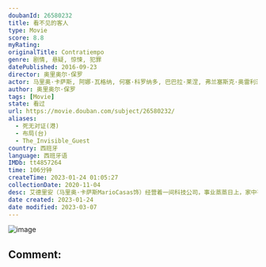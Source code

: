 ```yaml
---
doubanId: 26580232
title: 看不见的客人
type: Movie
score: 8.8
myRating: 
originalTitle: Contratiempo
genre: 剧情, 悬疑, 惊悚, 犯罪
datePublished: 2016-09-23
director: 奥里奥尔·保罗
actor: 马里奥·卡萨斯, 阿娜·瓦格纳, 何塞·科罗纳多, 巴巴拉·莱涅, 弗兰塞斯克·奥雷利亚, 帕科·图斯, 大卫·塞尔瓦斯, 伊尼戈·加斯特西, 圣·耶拉莫斯, 马内尔·杜维索, 布兰卡·马丁内斯, 佩雷·布拉索, 霍尔迪·布鲁内特, 鲍比·冈萨雷斯, 玛蒂娜·乌尔塔多, 安妮可·韦尔茨, 贝茜·特内兹, 克里斯蒂安·巴伦西亚, 露丝·略皮斯
author: 奥里奥尔·保罗
tags: [Movie]
state: 看过
url: https://movie.douban.com/subject/26580232/
aliases:
  - 死无对证(港)
  - 布局(台)
  - The_Invisible_Guest
country: 西班牙
language: 西班牙语
IMDb: tt4857264
time: 106分钟
createTime: 2023-01-24 01:05:27
collectionDate: 2020-11-04
desc: 艾德里安（马里奥·卡萨斯MarioCasas饰）经营着一间科技公司，事业蒸蒸日上，家中有美丽贤惠的妻子和活泼可爱的女儿，事业家庭双丰收的他是旁人羡慕的对象。然而，野心勃勃的艾德里安并未珍惜眼前来...
date created: 2023-01-24
date modified: 2023-03-07
---
```


![image](p2498971355.jpg)

Comment:
---
